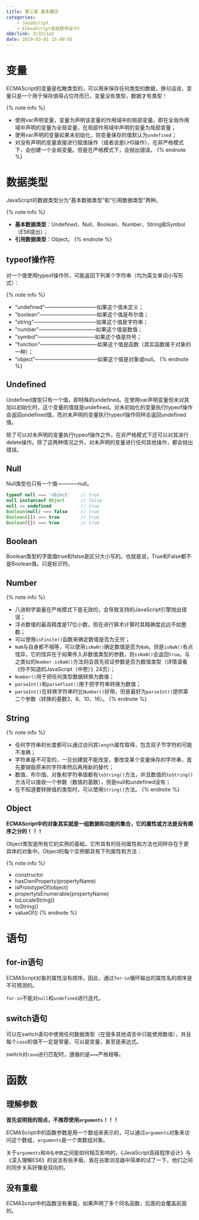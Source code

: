 ```yaml
---
title: 第三章 基本概念
categories:
    - JavaScript
    - 《JavaScript高级程序设计》
abbrlink: 2c31c1a2
date: 2019-03-01 15:49:01
---
```


# 变量

ECMAScript的变量是松散类型的，可以用来保存任何类型的数据，换句话说，变量只是一个用于保存值得占位符而已，变量没有类型，数据才有类型！

{% note info %}
- 使用var声明变量，变量为声明该变量的作用域中的局部变量。即在全局作用域中声明的变量为全局变量，在局部作用域中声明的变量为局部变量；
- 使用var声明的变量如果未初始化，则变量保存的值默认为`undefined`；
- 对没有声明的变量直接进行赋值操作（或者说是LHS操作），在非严格模式下，会创建一个全局变量。但是在严格模式下，会抛出错误。
{% endnote %}

# 数据类型

JavaScript的数据类型分为“基本数据类型”和“引用数据类型”两种。

{% note info %}
- **基本数据类型**：Undefined、Null、Boolean、Number、String和Symbol（ES6提出）；
- **引用数据类型**：Object。
{% endnote %}

## typeof操作符

对一个值使用typeof操作符，可能返回下列某个字符串（均为英文单词小写形式）：

{% note info %}
- "undefined"——————————如果这个值未定义；
- "boolean"———————————如果这个值是布尔值；
- "string"————————————如果这个值是字符串；
- "number"———————————如果这个值是数值；
- "symbol"———————————如果这个值是符号；
- "function"———————————如果这个值是函数（其实函数属于对象的一种）；
- "object"————————————如果这个值是对象或null。
{% endnote %}

## Undefined

Undefined类型只有一个值，即特殊的undefined。在使用var声明变量但未对其加以初始化时，这个变量的值就是undefined。对未初始化的变量执行typeof操作会返回undefined值，而对未声明的变量执行typeof操作同样会返回undefined值。

除了可以对未声明的变量执行typeof操作之外，在非严格模式下还可以对其进行delete操作。除了这两种情况之外，对未声明的变量进行任何其他操作，都会抛出错误。

## Null

Null类型也只有一个值————null。

```js
typeof null === 'object'    // true
null instanceof Object      // false
null == undefined           // true
Boolean(null) === false     // true
Boolean([]) === true        // true
Boolean({}) === true        // true
```

## Boolean

Boolean类型的字面值true和false是区分大小写的。也就是说，True和False都不是Boolean值，只是标识符。

## Number

{% note info %}
- 八进制字面量在严格模式下是无效的，会导致支持的JavaScript引擎抛出错误；
- 浮点数值的最高精度是17位小数，但在进行算术计算时其精确度远远不如整数；
- 可以使用`isFinite()`函数来确定数值是否为无穷；
- `NaN`与自身都不相等，可以使用`isNaN()`确定数值是否为`NaN`。但是`isNaN()`有点怪异，它的怪异在于如果传入非数值类型的参数，则`isNaN()`会返回`true`。与之类似的`Number.isNaN()`方法则会首先验证参数是否为数值类型（详情请看《你不知道的JavaScript（中卷）》24页）；
- `Number()`用于把任何类型数据转换为数值；
- `parseInt()`和`parseFloat()`用于把字符串转换为数值；
- `parseInt()`在转换字符串时比`Number()`好用，但是最好为`parseInt()`提供第二个参数（转换的基数2、8、10、16）。
{% endnote %}

## String

{% note info %}
- 任何字符串的长度都可以通过访问其`length`属性取得，包含双子节字符的可能不准确；
- 字符串是不可变的，一旦创建就不能改变，要改变某个变量保存的字符串，首先要销毁原来的字符串然后再用新的替代；
- 数值、布尔值、对象和字符串值都有`toString()`方法，并且数值的`toString()`方法可以接收一个参数（数值的基数），但是null和undefined没有；
- 在不知道要转换值的类型时，可以使用`String()`方法。
{% endnote %}

## Object

**ECMAScript中的对象其实就是一组数据和功能的集合，它的属性或方法是没有顺序之分的！！！**

Object类型是所有它的实例的基础，它所具有的任何属性和方法也同样存在于更具体的对象中。Object的每个实例都具有下列属性和方法：

{% note info %}
- constructor
- hasOwnProperty(propertyName)
- isPrototypeOf(object)
- propertyIsEnumerable(propertyName)
- toLocaleString()
- toString()
- valueOf()
{% endnote %}

# 语句

## for-in语句

ECMAScript对象的属性没有顺序。因此，通过`for-in`循环输出的属性名的顺序是不可预测的。

`for-in`不能对`null`和`undefined`进行迭代。

## switch语句

可以在switch语句中使用任何数据类型（在很多其他语言中只能使用数值），并且每个`case`的值不一定是常量，可以是变量，甚至是表达式。

switch对`case`进行匹配时，遵循的是`===`严格相等。

# 函数

## 理解参数

**首先说明我的观点，不推荐使用`arguments`！！！**

ECMAScript中的函数参数是用一个数组来表示的，可以通过`arguments`对象来访问这个数组，`arguments`是一个类数组对象。

关于`arguments`和`命名参数`之间是如何相互影响的，《JavaScript高级程序设计》与《深入理解ES6》的说法有些矛盾，我在谷歌浏览器中简单的试了一下，他们之间的同步关系好像是双向的。

## 没有重载

ECMAScript中的函数没有重载，如果声明了多个同名函数，后面的会覆盖前面的。